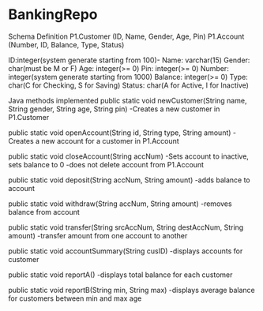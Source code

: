 # BankingRepo

Schema Definition
P1.Customer (ID, Name, Gender, Age, Pin)
P1.Account (Number, ID, Balance, Type, Status)

ID:integer(system generate starting from 100)- 
Name: varchar(15)
Gender: char(must be M or F)
Age: integer(>= 0)
Pin: integer(>= 0) 
Number: integer(system generate starting from 1000) 
Balance: integer(>= 0) 
Type: char(C for Checking, S for Saving) 
Status: char(A for Active, I for Inactive)

Java methods implemented
public static void newCustomer(String name, String gender, String age, String pin) 
-Creates a new customer in P1.Customer

public static void openAccount(String id, String type, String amount) 
-Creates a new account for a customer in P1.Account

public static void closeAccount(String accNum) 
-Sets account to inactive, sets balance to 0
-does not delete account from P1.Account

public static void deposit(String accNum, String amount) 
-adds balance to account

public static void withdraw(String accNum, String amount) 
-removes balance from account

public static void transfer(String srcAccNum, String destAccNum, String amount) 
-transfer amount from one account to another

public static void accountSummary(String cusID) 
-displays accounts for customer

public static void reportA() 
-displays total balance for each customer

public static void reportB(String min, String max)
-displays average balance for customers between min and max age
